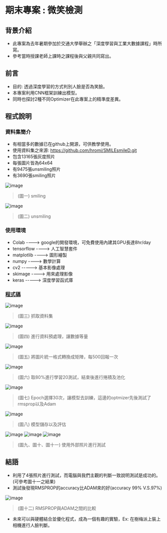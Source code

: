 # 期末專案 : 微笑檢測
## 背景介紹
* 此專案為去年暑期參加於交通大學舉辦之「深度學習與工業大數據課程」時所寫。
* 參考當時授課老師上課時之課程後與父親共同寫出。
## 前言
* 目的: 透過深度學習的方式判別人臉是否為笑臉。
* 本專案利用CNN框架訓練出模型。
* 同時也探討2種不同Optimizer在此專案上的精準度差異。  

## 程式說明
### 資料集簡介
* 有相當多的數據已在github上開源，可供教學使用。
* 使用資料集之來源: https://github.com/hromi/SMILEsmileD.git
* 包含13165張灰度照片 
* 每張圖片皆為64x64
* 有9475張unsmiling照片
* 有3690張smiling照片

![image](https://user-images.githubusercontent.com/62127656/120694521-e6440a00-c4dc-11eb-9027-3a0dda5258cc.png)
>(圖一) smiling

![image](https://user-images.githubusercontent.com/62127656/120694571-f825ad00-c4dc-11eb-9893-598e3217cafe.png)
>(圖二) unsmiling
### 使用環境
* Colab ----> google的開發環境，可免費使用內建其GPU長達8hr/day
* tensorflow ----> 人工智慧套件 
* matplotlib ----> 圖形繪製
* numpy ----> 數學計算
* cv2 -----> 基本影像處理
* skimage ----> 用來處理影像
* keras -----> 深度學習函式庫

### [程式碼](https://github.com/cycyucheng1010/ai109b/blob/main/Homework/%E6%9C%9F%E6%9C%AB%E4%BD%9C%E6%A5%AD.ipynb)
![image](https://user-images.githubusercontent.com/62127656/120694975-623e5200-c4dd-11eb-9469-5ad113a1cc19.png)
>(圖三) 抓取資料集

![image](https://user-images.githubusercontent.com/62127656/120695141-9fa2df80-c4dd-11eb-9436-12c2a9a2df3e.png)
>(圖四) 進行資料預處理，讓數據等量

![image](https://user-images.githubusercontent.com/62127656/120696246-e80ecd00-c4de-11eb-8283-73a1f7cb48f5.png)
>(圖五) 將圖片統一格式轉換成矩陣，每500回報一次

![image](https://user-images.githubusercontent.com/62127656/120696499-36bc6700-c4df-11eb-919a-37f33129afcb.png)
>(圖六) 取80%進行學習20測試，結束後進行捲積及池化

![image](https://user-images.githubusercontent.com/62127656/120697008-c6621580-c4df-11eb-9b51-c85bf51d0fa9.png)
>(圖七) Epoch選擇30次，讓模型去訓練，這邊的optmizer先後測試了rmsprop以及Adam

![image](https://user-images.githubusercontent.com/62127656/120697496-5e5fff00-c4e0-11eb-948d-e491140d7900.png)
>(圖八) 模型儲存以及評估

![image](https://user-images.githubusercontent.com/62127656/120697598-84859f00-c4e0-11eb-9c1a-884e387dea54.png)
![image](https://user-images.githubusercontent.com/62127656/120697651-936c5180-c4e0-11eb-91e2-2c2b6dec188b.png)
![image](https://user-images.githubusercontent.com/62127656/120697684-9bc48c80-c4e0-11eb-9807-8eec19380edb.png)
>(圖九、圖十、圖十一) 使用外部照片進行測試

## 結語
* 利用了4張照片進行測試，而電腦與我們主觀的判斷一致說明測試是成功的。(可參考圖十一之結果)
* 測試後發現RMSPROP的accuracy比ADAM來的好(accuracy 99% V.S.97%)
 
![image](https://user-images.githubusercontent.com/62127656/120698902-438e8a00-c4e2-11eb-8514-73f3bf048c97.png)
>(圖十二) RMSPROP與ADAM之間的比較
* 未來可以與硬體結合並優化程式，成為一個有趣的實驗，Ex: 在樹梅派上裝上相機進行人臉判斷。
